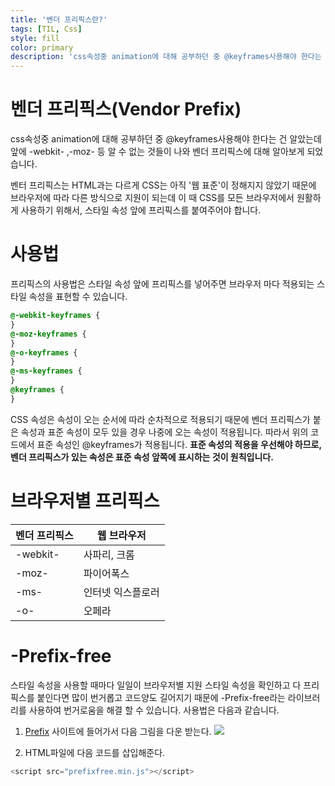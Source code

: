 ```yaml
---
title: '벤더 프리픽스란?'
tags: [TIL, Css]
style: fill
color: primary
description: 'css속성중 animation에 대해 공부하던 중 @keyframes사용해야 한다는 건 알았는데..'
---
```


# 벤더 프리픽스(Vendor Prefix)

css속성중 animation에 대해 공부하던 중 @keyframes사용해야 한다는 건 알았는데 앞에 -webkit- ,-moz- 등 알 수 없는 것들이 나와 벤더 프리픽스에 대해 알아보게 되었습니다.

벤터 프리픽스는 HTML과는 다르게 CSS는 아직 '웹 표준'이 정해지지 않았기 때문에 브라우저에 따라 다른 방식으로 지원이 되는데 이 때 CSS를 모든 브라우저에서 원활하게 사용하기 위해서, 스타일 속성 앞에 프리픽스를 붙여주어야 합니다.

# 사용법

프리픽스의 사용법은 스타일 속성 앞에 프리픽스를 넣어주면 브라우저 마다 적용되는 스타일 속성을 표현할 수 있습니다.

```css
@-webkit-keyframes {
}
@-moz-keyframes {
}
@-o-keyframes {
}
@-ms-keyframes {
}
@keyframes {
}
```

CSS 속성은 속성이 오는 순서에 따라 순차적으로 적용되기 때문에 벤더 프리픽스가 붙은 속성과 표준 속성이 모두 있을 경우 나중에 오는 속성이 적용됩니다.
따라서 위의 코드에서 표준 속성인 @keyframes가 적용됩니다.
**표준 속성의 적용을 우선해야 하므로, 벤더 프리픽스가 있는 속성은 표준 속성 앞쪽에 표시하는 것이 원칙입니다.**

# 브라우저별 프리픽스

| 벤더 프리픽스 | 웹 브라우저       |
| ------------- | ----------------- |
| -webkit-      | 사파리, 크롬      |
| -moz-         | 파이어폭스        |
| -ms-          | 인터넷 익스플로러 |
| -o-           | 오페라            |

# -Prefix-free

스타일 속성을 사용할 때마다 일일이 브라우저별 지원 스타일 속성을 확인하고 다 프리픽스를 붙인다면 많이 번거롭고 코드양도 길어지기 때문에 -Prefix-free라는 라이브러리를 사용하여 번거로움을 해결 할 수 있습니다.
사용법은 다음과 같습니다.

1. [Prefix](https://projects.verou.me/prefixfree/) 사이트에 들어가서 다음 그림을 다운 받는다.
   ![](https://images.velog.io/images/blackdavil01/post/ccf2a86e-f702-41ac-bc12-e7d8d486eb12/img.png)

2. HTML파일에 다음 코드를 삽입해준다.

```js
<script src="prefixfree.min.js"></script>
```
